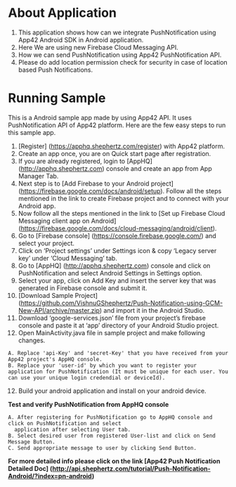 # About Application
1. This application shows how can we integrate PushNotification using App42 Android SDK in Android application.
2. Here We are using new Firebase Cloud Messaging API.
3. How we can send PushNotification using App42 PushNotification API.
4. Please do add location permission check for security in case of location based Push Notifications. 

# Running Sample
This is a Android sample app made by using App42 API. It uses PushNotification API of App42 platform.
Here are the few easy steps to run this sample app.

1. [Register] (https://apphq.shephertz.com/register) with App42 platform.
2. Create an app once, you are on Quick start page after registration.
3. If you are already registered, login to [AppHQ] (http://apphq.shephertz.com) console and create an app from App Manager Tab.
4. Next step is to [Add Firebase to your Android project] (https://firebase.google.com/docs/android/setup). Follow all the steps mentioned in the link to create Firebase project and to connect with your Android app.
5. Now follow all the steps mentioned in the link to [Set up Firebase Cloud Messaging client app on Android] (https://firebase.google.com/docs/cloud-messaging/android/client).
6. Go to [Firebase console] (https://console.firebase.google.com/) and select your project.
7. Click on ‘Project settings’ under Settings icon & copy ‘Legacy server key’ under ‘Cloud Messaging’ tab.
8. Go to [AppHQ] (http://apphq.shephertz.com) console and click on PushNotification and select Android Settings in Settings option.
9. Select your app, click on Add Key and insert the server key that was generated in Firebase console and submit it.
10. [Download Sample Project] (https://github.com/VishnuGShephertz/Push-Notification-using-GCM-New-API/archive/master.zip) and import it in the Android Studio.
11. Download ‘google-services.json’ file from your project’s firebase console and paste it at ‘app’ directory of your Android Studio project.
10. Open MainActivity.java file in sample project and make following changes.

```
A. Replace 'api-Key' and 'secret-Key' that you have received from your App42 project's AppHQ console.
B. Replace your 'user-id' by which you want to register your application for PushNotification (It must be unique for each user. You can use your unique login credendial or deviceId).

```
12. Build your android application and install on your android device.

__Test and verify PushNotification from AppHQ console__
 
```
A. After registering for PushNotification go to AppHQ console and click on PushNotification and select
  application after selecting User tab.
B. Select desired user from registered User-list and click on Send Message Button.
C. Send appropriate message to user by clicking Send Button.

```
__For more detailed info please click on the link [App42 Push Notification Detailed Doc] (http://api.shephertz.com/tutorial/Push-Notification-Android/?index=pn-android)__
